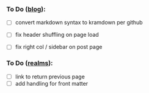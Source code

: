 
### To Do ([blog](http://blog.sanspaper.com/)):

- [ ] convert markdown syntax to kramdown per github
- [ ] fix header shuffling on page load
- [ ] fix right col / sidebar on post page


### To Do ([realms](http://wiki.sanspaper.com/)):
- [ ] link to return previous page
- [ ] add handling for front matter
